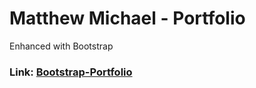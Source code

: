 # Matthew Michael - Portfolio
Enhanced with Bootstrap

### Link: [Bootstrap-Portfolio](https://matthewemichael.github.io/bootstrap-portfolio/index.html)
